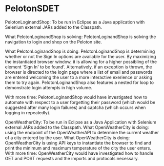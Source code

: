 # PelotonSDET

PelotonLoginandShop:
To be run in Eclipse as a Java application with Selenium external JARs added to the Classpath. 

What PelotonLoginandShop is solving:
PelotonLoginandShop is solving the navigation to login and shop on the Peloton site. 

What PelotonLoginandShop is doing:
PelotonLoginandShop is determining whether or not the Sign In options are available for the user. By maximizing the instantiated browser window, it is allowing for a higher possibling of the element 'Sign In' to be found'. Alternatively, if an exception is thrown, the browser is directed to the login page where a list of email and passwords are entered welcoming the user to a more interactive exerience or asking them to try again. PelotonLoginandShop also features a nested for loop to demonstrate login attempts in high volume. 

With more time:
PelotonLoginandShop would have investigated how to automate with respect to a user forgetting their password (which would be suggested after many login failures) and captcha (which occurs when logging in repeatedly). 


OpenWeatherCity:
To be run in Eclipse as a Java Application with Selenium external JARs added to the Classpath.
What OpenWeatherCity is doing: using the endpoint of the OpenWeatherAPI to determine the current weather of a city entered by the user. 
What OpenWeatherCity is doing:
OpenWeatherCity is using API keys to instantiate the browser to find and print the minimum and maximum temperature of the city the user enters. 
With more time: 
OpenWeatherCity would have investigated how to handle GET and POST requests and the imports and protocols necessary.



